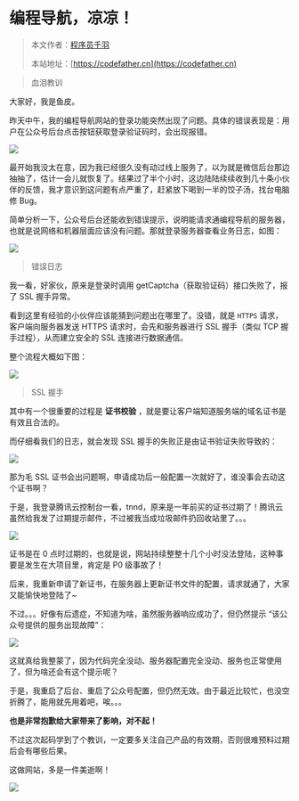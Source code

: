 # 编程导航，凉凉！

> 本文作者：[程序员千羽](https://yuyuanweb.feishu.cn/wiki/Abldw5WkjidySxkKxU2cQdAtnah)
>
> 本站地址：[https://codefather.cn](https://codefather.cn)

> 血泪教训

大家好，我是鱼皮。

昨天中午，我的编程导航网站的登录功能突然出现了问题。具体的错误表现是：用户在公众号后台点击按钮获取登录验证码时，会出现报错。

![](https://pic.yupi.icu/5563/202311072015587.png)

最开始我没太在意，因为我已经很久没有动过线上服务了，以为就是微信后台那边抽抽了，估计一会儿就恢复了。结果过了半个小时，这边陆陆续续收到几十条小伙伴的反馈，我才意识到这问题有点严重了，赶紧放下喝到一半的饺子汤，找台电脑修 Bug。

简单分析一下，公众号后台还能收到错误提示，说明能请求通编程导航的服务器，也就是说网络和机器层面应该没有问题。那就登录服务器查看业务日志，如图：

![](https://pic.yupi.icu/5563/202311072015597.png)

> 错误日志

我一看，好家伙，原来是登录时调用 getCaptcha（获取验证码）接口失败了，报了 SSL 握手异常。

看到这里有经验的小伙伴应该能猜到问题出在哪里了。没错，就是 `HTTPS` 请求，客户端向服务器发送 HTTPS 请求时，会先和服务器进行 SSL 握手（类似 TCP 握手过程），从而建立安全的 SSL 连接进行数据通信。

整个流程大概如下图：

![](https://pic.yupi.icu/5563/202311072015495.png)

> SSL 握手

其中有一个很重要的过程是 **证书校验** ，就是要让客户端知道服务端的域名证书是有效且合法的。

而仔细看我们的日志，就会发现 SSL 握手的失败正是由证书验证失败导致的：

![](https://pic.yupi.icu/5563/202311072015574.png)

那为毛 SSL 证书会出问题啊，申请成功后一般配置一次就好了，谁没事会去动这个证书啊？

于是，我登录腾讯云控制台一看，tnnd，原来是一年前买的证书过期了！腾讯云虽然给我发了过期提示邮件，不过被我当成垃圾邮件扔回收站里了。。。

![](https://pic.yupi.icu/5563/202311072015497.png)

证书是在 0 点时过期的，也就是说，网站持续整整十几个小时没法登陆，这种事要是发生在大项目里，肯定是 P0 级事故了！

后来，我重新申请了新证书，在服务器上更新证书文件的配置，请求就通了，大家又能愉快地登陆了~

不过。。。好像有后遗症，不知道为啥，虽然服务器响应成功了，但仍然提示 “该公众号提供的服务出现故障”：

![](https://pic.yupi.icu/5563/202311072015541.png)

这就真给我整蒙了，因为代码完全没动、服务器配置完全没动、服务也正常使用了，但为啥还会有这个提示呢？

于是，我重启了后台、重启了公众号配置，但仍然无效。由于最近比较忙，也没空折腾了，能用就先用着吧，唉。。。

**也是非常抱歉给大家带来了影响，对不起！**

不过这次起码学到了个教训，一定要多关注自己产品的有效期，否则很难预料过期后会有哪些后果。

这做网站，多是一件美逝啊！

![](https://pic.yupi.icu/5563/202311072015057.png)